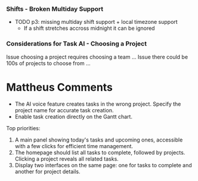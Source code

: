 
### Shifts - Broken Multiday Support 
- TODO p3: missing multiday shift support + local timezone support
    - If a shift stretches accross midnight it can be ignored 


### Considerations for Task AI - Choosing a Project 
Issue choosing a project requires choosing a team ...
Issue there could be 100s of projects to choose from ... 


# Mattheus Comments
- The AI voice feature creates tasks in the wrong project. Specify the project name for accurate task creation.
- Enable task creation directly on the Gantt chart.

Top priorities:
1. A main panel showing today's tasks and upcoming ones, accessible with a few clicks for efficient time management.
2. The homepage should list all tasks to complete, followed by projects. Clicking a project reveals all related tasks.
3. Display two interfaces on the same page: one for tasks to complete and another for project details.